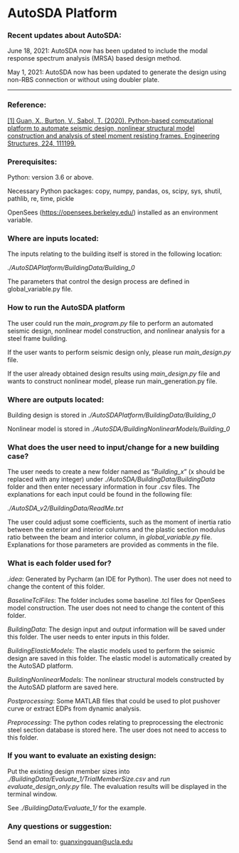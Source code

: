 # AutoSDA Platform

### Recent updates about AutoSDA:
June 18, 2021: AutoSDA now has been updated to include the modal response spectrum analysis (MRSA) based design method.

May 1, 2021: AutoSDA now has been updated to generate the design using non-RBS connection or without using doubler plate.

-----------------------------

### Reference:

[[1] Guan, X., Burton, V., Sabol, T. (2020). Python-based computational platform to automate seismic design, nonlinear structural model construction and analysis of steel moment resisting frames. Engineering Structures, 224, 111199.](https://github.com/shishitao/references/files/7360640/2020.-.Guan.X.Burton.V.Sabol.T.-.Python-based.computational.platform.to.automate.seismic.design.nonlinear.structural.model.construction.and.analysis.of.steel.moment.resisting.frames.Engineering.Structures.22.pdf)

### Prerequisites:

Python: version 3.6 or above.

Necessary Python packages: copy, numpy, pandas, os, scipy, sys, shutil, pathlib, re, time, pickle

OpenSees (https://opensees.berkeley.edu/) installed as an environment variable.

### Where are inputs located:

The inputs relating to the building itself is stored in the following location:

*./AutoSDAPlatform/BuildingData/Building_0*

The parameters that control the design process are defined in global_variable.py file.

### How to run the AutoSDA platform

The user could run the *main_program.py* file to perform an automated seismic design, nonlinear model construction, and nonlinear analysis for a steel frame building.

If the user wants to perform seismic design only, please run *main_design.py* file.

If the user already obtained design results using *main_design.py* file and wants to construct nonlinear model, please run main_generation.py file.

### Where are outputs located:

Building design is stored in *./AutoSDAPlatform/BuildingData/Building_0*

Nonlinear model is stored in *./AutoSDA/BuildingNonlinearModels/Building_0*

### What does the user need to input/change for a new building case?

The user needs to create a new folder named as “*Building_x*” (x should be replaced with any integer) under *./AutoSDA/BuildingData/BuildingData* folder and then enter necessary information in four .csv files. The explanations for each input could be found in the following file:

*./AutoSDA_v2/BuildingData/ReadMe.txt*

The user could adjust some coefficients, such as the moment of inertia ratio between the exterior and interior columns and the plastic section modulus ratio between the beam and interior column, in *global_variable.py* file. Explanations for those parameters are provided as comments in the file.

### What is each folder used for?

*.idea*: Generated by Pycharm (an IDE for Python). The user does not need to change the content of this folder.

*BaselineTclFiles*: The folder includes some baseline .tcl files for OpenSees model construction. The user does not need to change the content of this folder.

*BuildingData*: The design input and output information will be saved under this folder. The user needs to enter inputs in this folder.

*BuildingElasticModels*: The elastic models used to perform the seismic design are saved in this folder. The elastic model is automatically created by the AutoSAD platform.

*BuildingNonlinearModels*: The nonlinear structural models constructed by the AutoSAD platform are saved here.

*Postprocessing*: Some MATLAB files that could be used to plot pushover curve or extract EDPs from dynamic analysis.

*Preprocessing*: The python codes relating to preprocessing the electronic steel section database is stored here. The user does not need to access to this folder.

### If you want to evaluate an existing design:

Put the existing design member sizes into *./BuildingData/Evaluate_1/TrialMemberSize.csv* and *run evaluate_design_only.py* file. The evaluation results will be displayed in the terminal window.

See *./BuildingData/Evaluate_1/* for the example.

### Any questions or suggestion:

Send an email to: guanxingquan@ucla.edu

